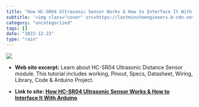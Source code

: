 ```yaml
---
title: "How HC-SR04 Ultrasonic Sensor Works & How to Interface It With Arduino"
subtitle: '<img class="cover" src=https://lastminuteengineers.b-cdn.net/wp-content/uploads/2019/12/Tutorial-Int...'
category: "uncategorized"
tags: []
date: "2022-12-23"
type: "rain"
---
```

<img class="cover" src=https://lastminuteengineers.b-cdn.net/wp-content/uploads/2019/12/Tutorial-Interfacing-HC-SR04-Ultrasonic-Sensor-with-Arduino-Uno.jpg>



* **Web site excerpt:** Learn about HC-SR04 Ultrasonic Distance Sensor module. This tutorial includes working, Pinout, Specs, Datasheet, Wiring, Library, Code & Arduino Project.

* **Link to site:** **[How HC-SR04 Ultrasonic Sensor Works & How to Interface It With Arduino](https://lastminuteengineers.com/arduino-sr04-ultrasonic-sensor-tutorial/)**